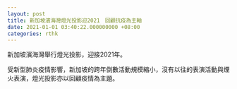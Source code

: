 ```yaml
---
layout: post
title: 新加坡濱海灣燈光投影迎2021　回顧抗疫為主軸
date: 2021-01-01 03:40:22.000000000 +08:00
categories: rthk
---
```


新加坡濱海灣舉行燈光投影，迎接2021年。

受新型肺炎疫情影響，新加坡的跨年倒數活動規模縮小，沒有以往的表演活動與煙火表演，燈光投影亦以回顧疫情為主題。
